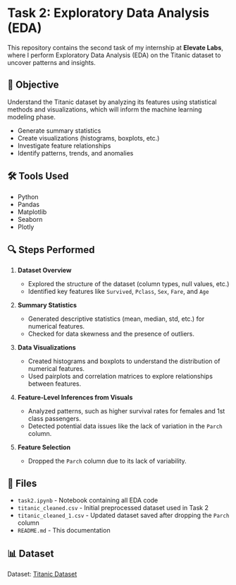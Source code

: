 # Task 2: Exploratory Data Analysis (EDA)

This repository contains the second task of my internship at **Elevate Labs**, where I perform Exploratory Data Analysis (EDA) on the Titanic dataset to uncover patterns and insights.

## 📌 Objective

Understand the Titanic dataset by analyzing its features using statistical methods and visualizations, which will inform the machine learning modeling phase.

- Generate summary statistics
- Create visualizations (histograms, boxplots, etc.)
- Investigate feature relationships
- Identify patterns, trends, and anomalies

## 🛠️ Tools Used

- Python
- Pandas
- Matplotlib
- Seaborn
- Plotly

## 🔍 Steps Performed

1. **Dataset Overview**  
   - Explored the structure of the dataset (column types, null values, etc.)
   - Identified key features like `Survived`, `Pclass`, `Sex`, `Fare`, and `Age`

2. **Summary Statistics**  
   - Generated descriptive statistics (mean, median, std, etc.) for numerical features.
   - Checked for data skewness and the presence of outliers.

3. **Data Visualizations**  
   - Created histograms and boxplots to understand the distribution of numerical features.
   - Used pairplots and correlation matrices to explore relationships between features.

4. **Feature-Level Inferences from Visuals**  
   - Analyzed patterns, such as higher survival rates for females and 1st class passengers.
   - Detected potential data issues like the lack of variation in the `Parch` column.

5. **Feature Selection**  
   - Dropped the `Parch` column due to its lack of variability.

## 📁 Files

- `task2.ipynb` - Notebook containing all EDA code
- `titanic_cleaned.csv` - Initial preprocessed dataset used in Task 2
- `titanic_cleaned_1.csv` - Updated dataset saved after dropping the `Parch` column
- `README.md` - This documentation

## 📊 Dataset

Dataset: [Titanic Dataset](https://www.kaggle.com/datasets/yasserh/titanic-dataset/data)
